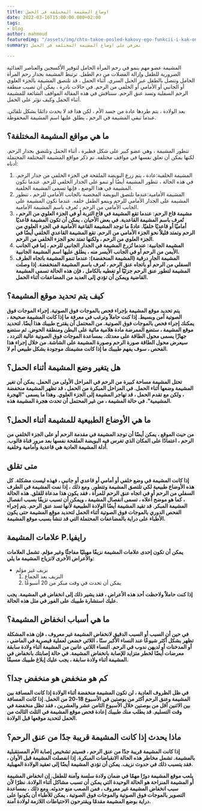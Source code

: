 ```yaml
---
title: اوضاع المشيمة المختلفة في الحمل
date: 2022-03-16T15:00:00.000+02:00
tags:
- blog
author: mahmoud
featuredimg: "/assets/img/chto-takoe-posled-kakovy-ego-funkcii-i-kak-on-vyglyadit-15.jpg"
summary: تعرفي علي اوضاع المشيمة المختلفة في الحمل

---
```

المشيمة عضو مهم ينمو في رحم المرأة الحامل لتوفير الأكسجين والعناصر الغذائية الضرورية للطفل وإزالة الفضلات من دم الطفل. ترتبط المشيمة بجدار رحم المرأة الحامل وتتصل بالطفل عبر الحبل السري. أثناء الحمل ، قد تلتصق المشيمة بالجزء العلوي أو الجانبي أو الأمامي أو الخلفي من الرحم. في حالات نادرة ، يمكن أن تصيب منطقة الرحم السفلية وتسد عنق الرحم. سنناقش في هذه المقالة المواقف الشائعة للمشيمة أثناء الحمل وكيف تؤثر على الحمل.

بعد الولادة ، يتم طردها عادة من جسد الأم ، لكن هذا قد لا يحدث دائمًا بشكل تلقائي. عندما تبقى المشيمة في الرحم ، يطلق عليها اسم المشيمة المحفوظة.

## ما هي مواقع المشيمة المختلفة؟

تتطور المشيمة ، وهي عضو كبير على شكل فطيرة ، أثناء الحمل وتلتصق بجدار الرحم. لكنها يمكن أن تعلق نفسها في مواقف مختلفة. تم ذكر مواقع المشيمة المختلفة المحتملة أدناه:

1. المشيمة الخلفية:عادة ، يتم زرع البويضة الملقحة في الجزء الخلفي من جدار الرحم. في هذه الحالة ، تتطور المشيمة أيضًا أو تنمو على الجدار الخلفي للرحم. عندما تكون المشيمة في هذا الوضع ، فإنها تسمى المشيمة الخلفية.
2. المشيمة الأمامية:عندما تلتصق البويضة المخصبة بالجانب الأمامي للرحم ، تتطور المشيمة على الجدار الأمامي للرحم وينمو الطفل خلفه. عندما تكون المشيمة على الجانب الأمامي من الرحم ، تُعرف باسم المشيمة الأمامية.
3. **مشيمة قاع الرحم: عندما تقع المشيمة في قاع التربة أو في الجزء العلوي من الرحم ، تُعرف باسم المشيمة القاعدية. في بعض الأحيان ، يمكن أن تكون المشيمة قاعديًا أماميًا أو قاعديًا خلفيًا. عادةً ما توجد المشيمة القاعية الأمامية في الجزء العلوي من الرحم وتمتد قليلاً نحو الجزء الأمامي من الرحم. تقع المشيمة القاعدي الخلفي أيضًا في الجزء العلوي من الرحم ، ولكنها تمتد نحو الجزء الخلفي من الرحم.**
4. **المشيمة الجانبية: عندما تُزرع المشيمة في الجدار الجانبي للرحم ، إما في الجانب الأيمن من الرحم أو في الجانب الأيسر منه ، يطلق عليها اسم المشيمة الجانبية.**
5. **المشيمة الجار درقية (المشيمة المنخفضة): عندما تنمو المشيمة باتجاه الطرف السفلي من الرحم أو باتجاه عنق الرحم ، تُعرف باسم المشيمة المنخفضة. إذا وصلت المشيمة لتطور عنق الرحم جزئيًا أو تغطيه بالكامل ، فإن هذه الحالة تسمى المشيمة القاضية ويمكن أن تؤدي إلى العديد من المضاعفات أثناء الحمل.**

## **كيف يتم تحديد موقع المشيمة؟**

**يتم تحديد موقع المشيمة بإجراء فحص بالموجات فوق الصوتية. إجراء الموجات فوق الصوتية آمن وبسيط. إذا كنت حاملاً وترغب في معرفة ما إذا كانت المشيمة صحيحة ، يمكنك إجراء فحص بالموجات فوق الصوتية. من المحتمل أن يقترح طبيبك هذا أيضًا. لتحديد موقع المشيمة ، ستضع الممرضة مادة هلامية مائية على البطن ومنطقة الحوض. ثم ستضع جهازًا يسمى محول الطاقة على معدتك. بمساعدة الموجات فوق الصوتية عالية التردد ، سيعرض محول الطاقة صورة الرحم وصورة المشيمة على الشاشة. من خلال إجراء هذا الفحص ، سوف يفهم طبيبك ما إذا كانت مشيمتك موجودة بشكل طبيعي أم لا.**

## **هل يتغير وضع المشيمة أثناء الحمل؟**

**تحتل المشيمة مساحة كبيرة من الرحم في المراحل الأولى من الحمل. يمكن أن تغير المشيمة وضعها أثناء الحمل. في المراحل المبكرة من الحمل ، قد تظهر المشيمة منخفضة ، ولكن مع تقدم الحمل ، قد تهاجر المشيمة إلى الجزء العلوي. وهذا ما يسمى "الهجرة المشيمية". في حالة المشيمة ، من غير المحتمل أن تحدث هجرة المشيمة هذه.**

## **ما هي الأوضاع الطبيعية للمشيمة أثناء الحمل؟**

**من حيث الموقع ، يمكن أيضًا أن توجد المشيمة في مقدمة الرحم أو على الجزء الخلفي من الرحم ، اعتمادًا على المكان الذي تغرس فيه البويضة الملقحة نفسها بعد مرور قناة فالوب. أدلة المشيمة العادية هي قاعدية وأمامية وخلفية.**

## **متى تقلق**

**إذا كانت المشيمة في وضع خلفي أو أمامي أو قاعدي أو جانبي ، فهذه ليست مشكلة. كل هذه الأوضاع طبيعية لكي تلتصق المشيمة وتتطور. ومع ذلك ، إذا نمت المشيمة في الطرف السفلي من الرحم أو في اتجاه عنق الرحم للمرأة ، فقد يكون هذا مدعاة للقلق. هذه الحالة ، كما هو موضح أعلاه ، تسمى انفصال المشيمة ، ويمكن أن تسبب نزيفًا بسبب انفصال المشيمة المبكر. قد تقيد المشيمة أيضًا الولادة الطبيعية لأنها تسد عنق الرحم. يتم إجراء الفحص الدوري بالموجات فوق الصوتية أثناء الحمل لتحديد موقع المشيمة حتى يكون الأطباء على دراية بالمضاعفات المحتملة التي قد تنشأ بسبب موقع المشيمة.**

## **علامات المشيمة P.رايفيا**

**يمكن أن تكون إحدى علامات المشيمة نزيفًا مهبليًا مفاجئًا وغير مؤلم. تشمل العلامات والأعراض الأخرى لانزياح المشيمة ما يلي:**

* نزيف غير مؤلم
  1. النزيف بعد الجماع
  2. يمكن أن تحدث في وقت مبكر من 20 أسبوعًا

**إذا كنت حاملاً ولاحظت أحد هذه الأعراض ، فقد يشير ذلك إلى انخفاض في المشيمة. يجب عليك استشارة طبيبك على الفور في مثل هذه الحالة.**

## **ما هي أسباب انخفاض المشيمة؟**

**في حين أن السبب أو السبب الدقيق لانخفاض المشيمة غير معروف ، فإن هذه المشكلة تظهر بشكل أكثر شيوعًا عند النساء الأكبر سنًا ، اللائي خضعن لعملية قيصرية في الماضي ، أو المدخنات أو لديهن ندوب في الرحم. النساء اللاتي عانين من المشيمة أثناء ولادة سابقة معرضات أيضًا لخطر متزايد للإصابة بانخفاض المشيمة. في حالة إصابتك بانخفاض في المشيمة أثناء ولادة سابقة ، يجب عليك إبلاغ طبيبك مسبقًا.**

## **كم هو منخفض هو منخفض جدا؟**

**في ظل الظروف العادية ، لن تكون المشيمة منخفضة أثناء الولادة إذا كانت المسافة بين المشيمة وعنق الرحم أكثر من بوصتين في الأسبوع 18-20 من الحمل. إذا كانت المسافة بين الاثنين أقل من بوصتين خلال الأسبوع الثامن عشر والعشرين ، فقد تظل منخفضة في وقت التسليم. قد يطلب منك طبيبك إعادة فحص موقع المشيمة في الثلث الثالث من الحمل لتحديد موقعها قبل الولادة.**

## **ماذا يحدث إذا كانت المشيمة قريبة جدًا من عنق الرحم؟**

**إذا كانت المشيمة قريبة جدًا من عنق الرحم ، فسيتم تشخيص إصابة الأم المستقبلية بالمشيمة. تشمل مخاطر هذه الحالة الانقباضات المبكرة. إذا انفصلت المشيمة قبل الأوان ، فقد يتسبب ذلك في حدوث نزيف. يمكن أن تؤدي المشيمة أيضًا إلى تعقيد الولادة المهبلية.**

**يلعب موقع المشيمة دورًا مهمًا في ضمان ولادة سلسة وآمنة للطفل. إن انخفاض المشيمة أو المشيمة المنزاحة هو الحالة الوحيدة التي يمكن أن تسبب مشاكل أثناء الولادة. نظرًا لأن سبب انخفاض المشيمة غير معروف ، فمن الصعب منع حدوثه. ومع ذلك ، بمساعدة التصوير بالموجات فوق الصوتية والموجات فوق الصوتية ، يمكن للأطباء أن يكونوا على دراية بوضع المشيمة مقدمًا ويقترحون الاحتياطات اللازمة لولادة آمنة.**